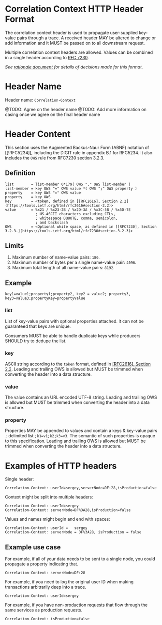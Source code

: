 # Correlation Context HTTP Header Format

The correlation context header is used to propagate user-supplied key-value pairs through a trace.
A received header MAY be altered to change or add information and it MUST be passed on to all downstream request.

Multiple correlation context headers are allowed. Values can be combined in a single header according to  [RFC 7230](https://tools.ietf.org/html/rfc7230#page-24).

*See [rationale document](HTTP_HEADER_FORMAT_RATIONALE.md) for details of decisions made for this format.*


# Header Name

Header name: `Correlation-Context`

@TODO: Agree on the header name
@TODO: Add more information on casing once we agree on the final header name


# Header Content

This section uses the Augmented Backus-Naur Form (ABNF) notation of [[!RFC5234]], including the DIGIT rule in <a data-cite='!RFC5234#appendix-B.1'>appendix B.1 for RFC5234</a>. It also includes the `OWS` rule from <a data-cite='!RFC7230#whitespace'>RFC7230 section 3.2.3</a>.

## Definition

```
list        = list-member 0*179( OWS "," OWS list-member )
list-member = key OWS "=" OWS value *( OWS ";" OWS property )
property    = key OWS "=" OWS value
property    = key OWS
key         = <token, defined in [[RFC2616], Section 2.2](https://tools.ietf.org/html/rfc2616#section-2.2)>
value       = %x21 / %x23-2B / %x2D-3A / %x3C-5B / %x5D-7E
              ; US-ASCII characters excluding CTLs,
              ; whitespace DQUOTE, comma, semicolon,
              ; and backslash
OWS         = <Optional white space, as defined in [[RFC7230], Section 3.2.3.](https://tools.ietf.org/html/rfc7230#section-3.2.3)>
```

## Limits
1. Maximum number of name-value pairs: `180`.
2. Maximum number of bytes per a single name-value pair: `4096`.
3. Maximum total length of all name-value pairs: `8192`.

## Example
`key1=value1;property1;property2, key2 = value2; property3, key3=value3;propertyKey=propertyValue`

### list
List of key-value pairs with optional properties attached.
It can not be guaranteed that keys are unique.

Consumers MUST be able to handle duplicate keys while producers SHOULD try to dedupe the list.


### key
ASCII string according to the `token` format, defined in [[RFC2616], Section 2.2](https://tools.ietf.org/html/rfc2616#section-2.2). Leading and trailing OWS is allowed but MUST be trimmed when converting the header into a data structure.

### value

The value contains an URL encoded UTF-8 string. Leading and trailing OWS is allowed but MUST be trimmed when converting the header into a data structure.

### property

Properties MAY be appended to values and contain a keys & key-value pairs `;` delimited list `;k1=v1;k2;k3=v3`. The semantic of such properties is opaque to this specification.
Leading and trailing OWS is allowed but MUST be trimmed when converting the header into a data structure.


# Examples of HTTP headers

Single header:

```
Correlation-Context: userId=sergey,serverNode=DF:28,isProduction=false
```

Context might be split into multiple headers:

```
Correlation-Context: userId=sergey
Correlation-Context: serverNode=DF%3A28,isProduction=false
```

Values and names might begin and end with spaces:

```
Correlation-Context: userId =   sergey
Correlation-Context: serverNode = DF%3A28, isProduction = false
```

## Example use case

For example, if all of your data needs to be sent to a single node, you could propagate a property indicating that.
```
Correlation-Context: serverNode=DF:28
```

For example, if you need to log the original user ID when making transactions arbitrarily deep into a trace.
```
Correlation-Context: userId=sergey
```

For example, if you have non-production requests that flow through the same services as production requests.
```
Correlation-Context: isProduction=false
```
